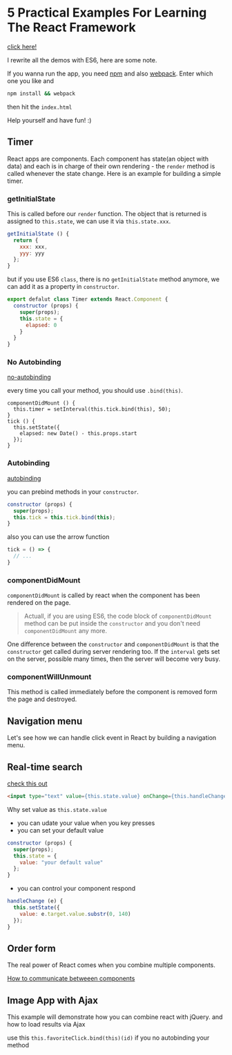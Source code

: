 # 5 Practical Examples For Learning The React Framework

[click here!](http://tutorialzine.com/2014/07/5-practical-examples-for-learning-facebooks-react-framework/)

I rewrite all the demos with ES6, here are some note.

If you wanna run the app, you need [npm](http://npmjs.org/) and also [webpack](http://webpack.github.io/). Enter which one you like and

```bash
npm install && webpack
```

then hit the `index.html`

Help yourself and have fun! :)

## Timer

React apps are components. Each component has state(an object with data) and each is in charge of their own rendering - the `render` method is called whenever the state change. Here is an example for building a simple timer.

### getInitialState

This is called before our `render` function. The object that is returned is assigned to `this.state`, we can use it via `this.state.xxx`.

```javascript
getInitialState () {
  return {
    xxx: xxx,
    yyy: yyy
  };
}
```

but if you use ES6 `class`, there is no `getInitialState` method anymore, we can add it as a property in `constructor`.

```javascript
export defalut class Timer extends React.Component {
  constructor (props) {
    super(props);
    this.state = {
      elapsed: 0
    }
  }
}
```

### No Autobinding

[no-autobinding](https://facebook.github.io/react/docs/reusable-components.html#no-autobinding)

every time you call your method, you should use `.bind(this)`.

```javscript
componentDidMount () {
  this.timer = setInterval(this.tick.bind(this), 50);
}
tick () {
  this.setState({
    elapsed: new Date() - this.props.start
  });
}
```

### Autobinding

[autobinding](https://facebook.github.io/react/blog/2015/01/27/react-v0.13.0-beta-1.html#autobinding)

you can prebind methods in your `constructor`.

```javascript
constructor (props) {
  super(props);
  this.tick = this.tick.bind(this);
}
```

also you can use the arrow function

```javascript
tick = () => {
  // ...
}
```

### componentDidMount

`componentDidMount` is called by react when the component has been rendered on the page. 

> Actuall, if you are using ES6, the code block of `componentDidMount` method can be put inside the `constructor` and you don't need `componentDidMount` any more.

One difference between the `constructor` and `componentDidMount` is that the `constructor` get called during server rendering too. If the `interval` gets set on the server, possible many times, then the server will become very busy.

### componentWillUnmount

This method is called immediately before the component is removed form the page and destroyed.

## Navigation menu

Let's see how we can handle click event in React by building a navigation menu.

## Real-time search

[check this out](https://facebook.github.io/react/docs/forms.html)

```html
<input type="text" value={this.state.value} onChange={this.handleChange.bind(this)} placeholder="Type here">
```

Why set value as `this.state.value`

- you can udate your value when you key presses
- you can set your default value

```javascript
constructor (props) {
  super(props);
  this.state = {
    value: "your default value"
  };
}
```

- you can control your component respond

```javascript
handleChange (e) {
  this.setState({
    value: e.target.value.substr(0, 140)
  });
}
```

## Order form

The real power of React comes when you combine multiple components.

[How to communicate betweeen components](http://facebook.github.io/react/tips/communicate-between-components.html)

## Image App with Ajax

This example will demonstrate how you can combine react with jQuery. and how to load results via Ajax

use this `this.favoriteClick.bind(this)(id)` if you no autobinding your method
